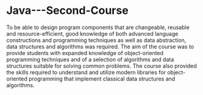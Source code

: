 # Java---Second-Course
To be able to design program components that are changeable, reusable and resource-efficient, good knowledge of both advanced language constructions and programming techniques as well as data abstraction, data structures and algorithms was required. The aim of the course was to provide students with expanded knowledge of object-oriented programming techniques and of a selection of algorithms and data structures suitable for solving common problems. The course also provided the skills required to understand and utilize modern libraries for object-oriented programming that implement classical data structures and algorithms.

